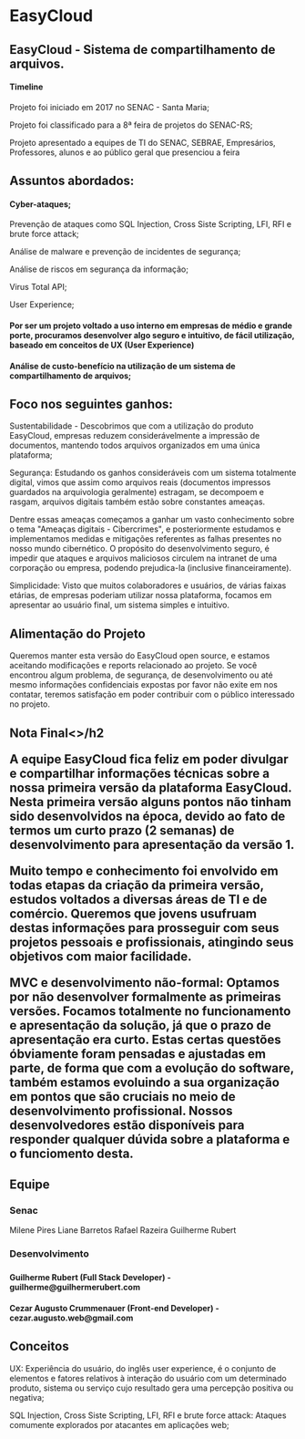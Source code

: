 # EasyCloud

<h2>EasyCloud - Sistema de compartilhamento de arquivos.</h2> 

<h4>Timeline</h4>

<p>Projeto foi iniciado em 2017 no SENAC - Santa Maria;</p>

<p>Projeto foi classificado para a 8ª feira de projetos do SENAC-RS;</p>

<p>Projeto apresentado a equipes de TI do SENAC, SEBRAE, Empresários, Professores, alunos e ao público geral que presenciou a feira</p>

<h2>Assuntos abordados:</h2>

  <h4>Cyber-ataques;</h4>
  
  Prevenção de ataques como SQL Injection, Cross Siste Scripting, LFI, RFI e brute force attack;
  
  Análise de malware e prevenção de incidentes de segurança;
  
  Análise de riscos em segurança da informação;
  
  Virus Total API;
  
  User Experience;
  
 <h4>Por ser um projeto voltado a uso interno em empresas de médio e grande porte, procuramos desenvolver algo seguro e intuitivo, de fácil utilização, baseado em conceitos de UX (User Experience)</h4>
  
  
 <h4>Análise de custo-benefício na utilização de um sistema de compartilhamento de arquivos;</h4>
 
 <h2>Foco nos seguintes ganhos:</h2>    
 <p>Sustentabilidade - Descobrimos que com a utilização do produto EasyCloud, empresas reduzem considerávelmente a impressão de documentos, mantendo todos arquivos organizados em uma única plataforma;</p>
   
  <p> Segurança: Estudando os ganhos consideráveis com um sistema totalmente digital, vimos que assim como arquivos reais (documentos impressos guardados na arquivologia geralmente) estragam, se decompoem e rasgam, arquivos digitais também estão sobre constantes ameaças.</p>
    <p>Dentre essas ameaças começamos a ganhar um vasto conhecimento sobre o tema "Ameaças digitais - Cibercrimes", e posteriormente estudamos e implementamos medidas e mitigações referentes as falhas presentes no nosso mundo cibernético. O propósito do desenvolvimento seguro, é impedir que ataques e arquivos maliciosos circulem na intranet de uma corporação ou empresa, podendo prejudica-la (inclusive financeiramente).</p>
    
   <p>Simplicidade: Visto que muitos colaboradores e usuários, de várias faixas etárias, de empresas poderiam utilizar nossa plataforma, focamos em apresentar ao usuário final, um sistema simples e intuitivo.</p>
  
  
<h2>Alimentação do Projeto</h2>


<p>Queremos manter esta versão do EasyCloud open source, e estamos aceitando modificações e reports relacionado ao projeto. Se você encontrou algum problema, de segurança, de desenvolvimento ou até mesmo informações confidenciais expostas por favor não exite em nos contatar, teremos satisfação em poder contribuir com o público interessado no projeto.</p>
 
  
  
  <h2>Nota Final<>/h2
  
<p>A equipe EasyCloud fica feliz em poder divulgar e compartilhar informações técnicas sobre a nossa primeira versão da plataforma EasyCloud. Nesta primeira versão alguns pontos não tinham sido desenvolvidos na época, devido ao fato de termos um curto prazo (2 semanas) de desenvolvimento para apresentação da versão 1.
  
   Muito tempo e conhecimento foi envolvido em todas etapas da criação da primeira versão, estudos voltados a diversas áreas de TI e de comércio. Queremos que jovens usufruam destas informações para prosseguir com seus projetos pessoais e profissionais, atingindo seus objetivos com maior facilidade.
    
  MVC e desenvolvimento não-formal: Optamos por não desenvolver formalmente as primeiras versões. Focamos totalmente no funcionamento e apresentação da solução, já que o prazo de apresentação era curto. Estas certas questões óbviamente foram pensadas e ajustadas em parte, de forma que com a evolução do software, também estamos evoluindo a sua organização em pontos que são cruciais no meio de desenvolvimento profissional. Nossos desenvolvedores estão disponíveis para responder qualquer dúvida sobre a plataforma e o funciomento desta. </p>

  
  
<h2>Equipe</h2>
  <h3>Senac</h3>
  
  Milene Pires
  Liane Barretos
  Rafael Razeira 
  Guilherme Rubert
  
 <h3>Desenvolvimento<h3>
  
  <h4>Guilherme Rubert  (Full Stack Developer) - guilherme@guilhermerubert.com </h4>
  
  <h4>Cezar Augusto Crummenauer (Front-end Developer) - cezar.augusto.web@gmail.com </h4>
  
  
 
<h2>Conceitos</h2>
  
  <p>UX: Experiência do usuário, do inglês user experience, é o conjunto de elementos e fatores relativos à interação do usuário com um determinado produto, sistema ou serviço cujo resultado gera uma percepção positiva ou negativa;</p>
 
<p>SQL Injection, Cross Siste Scripting, LFI, RFI e brute force attack: Ataques comumente explorados por atacantes em aplicações web;</p>
  
  
